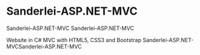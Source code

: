 # Sanderlei-ASP.NET-MVC
Sanderlei-ASP.NET-MVC
Sanderlei-ASP.NET-MVC

Website in C# MVC with HTML5, CSS3 and Bootstrap
Sanderlei-ASP.NET-MVCSanderlei-ASP.NET-MVC
